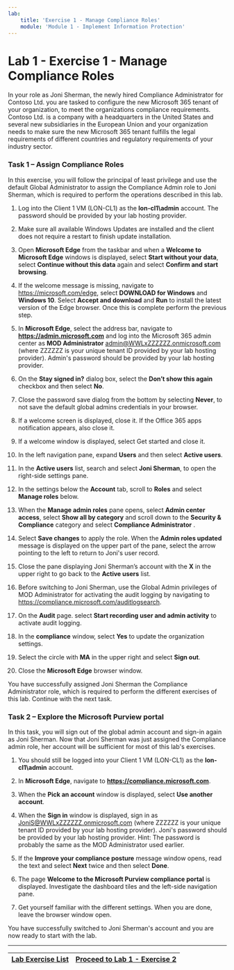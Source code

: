 ```yaml
---
lab:
    title: 'Exercise 1 - Manage Compliance Roles'
    module: 'Module 1 - Implement Information Protection'
---
```



# Lab 1 - Exercise 1 - Manage Compliance Roles

In your role as Joni Sherman, the newly hired Compliance Administrator for Contoso Ltd. you are tasked to configure the new Microsoft 365 tenant of your organization, to meet the organizations compliance requirements. Contoso Ltd. is a company with a headquarters in the United States and several new subsidiaries in the European Union and your organization needs to make sure the new Microsoft 365 tenant fulfills the legal requirements of different countries and regulatory requirements of your industry sector.

### Task 1 – Assign Compliance Roles

In this exercise, you will follow the principal of least privilege and use the default Global Administrator to assign the Compliance Admin role to Joni Sherman, which is required to perform the operations described in this lab.

1. Log into the Client 1 VM (LON-CL1) as the **lon-cl1\admin** account. The password should be provided by your lab hosting provider.

1. Make sure all available Windows Updates are installed and the client does not require a restart to finish update installation.

    [//]: <> (Installing the latest OS updates will also update the Edge browser to the new chromium version required to do this labs.)

1. Open **Microsoft Edge** from the taskbar and when a **Welcome to Microsoft Edge** windows is displayed, select **Start without your data**, select **Continue without this data** again and select **Confirm and start browsing**.

1. If the welcome message is missing, navigate to https://microsoft.com/edge, select **DOWNLOAD for Windows** and **Windows 10**. Select **Accept and download** and **Run** to install the latest version of the Edge browser. Once this is complete perform the previous step.

1. In **Microsoft Edge**, select the address bar, navigate to **https://admin.microsoft.com** and log into the Microsoft 365 admin center as **MOD Administrator** admin@WWLxZZZZZZ.onmicrosoft.com (where ZZZZZZ is your unique tenant ID provided by your lab hosting provider). Admin's password should be provided by your lab hosting provider.

1. On the **Stay signed in?** dialog box, select the **Don’t show this again** checkbox and then select **No**.

1. Close the password save dialog from the bottom by selecting **Never**, to not save the default global admins credentials in your browser.

1. If a welcome screen is displayed, close it. If the Office 365 apps notification appears, also close it.

1. If a welcome window is displayed, select Get started and close it.

1. In the left navigation pane, expand **Users** and then select **Active users**.

1. In the **Active users** list, search and select **Joni Sherman**, to open the right-side settings pane.

1.	In the settings below the **Account** tab, scroll to **Roles** and select **Manage roles** below.

1. When the **Manage admin roles** pane opens, select **Admin center access**, select **Show all by category** and scroll down to the **Security & Compliance** category and select **Compliance Administrator** .

1.	Select **Save changes** to apply the role. When the **Admin roles updated** message is displayed on the upper part of the pane, select the arrow pointing to the left to return to Joni's user record.

1. Close the pane displaying Joni Sherman’s account with the **X** in the upper right to go back to the **Active users** list.

1. Before switching to Joni Sherman, use the Global Admin privileges of MOD Administrator for activating the audit logging by navigating to https://compliance.microsoft.com/auditlogsearch.

1. On the **Audit** page. select **Start recording user and admin activity** to activate audit logging.

1. In the **compliance** window, select **Yes** to update the organization settings.

1. Select the circle with **MA** in the upper right and select **Sign out**.

1. Close the **Microsoft Edge** browser window.

You have successfully assigned Joni Sherman the Compliance Administrator role, which is required to perform the different exercises of this lab. Continue with the next task.

### Task 2 – Explore the Microsoft Purview portal

In this task, you will sign out of the global admin account and sign-in again as Joni Sherman. Now that Joni Sherman was just assigned the Compliance admin role, her account will be sufficient for most of this lab's exercises.

1. You should still be logged into your Client 1 VM (LON-CL1) as the **lon-cl1\admin** account. 

1. In **Microsoft Edge**, navigate to **https://compliance.microsoft.com**.

1. When the **Pick an account** window is displayed, select **Use another account**.

1. When the **Sign in** window is displayed, sign in as JoniS@WWLxZZZZZZ.onmicrosoft.com (where ZZZZZZ is your unique tenant ID provided by your lab hosting provider).  Joni's password should be provided by your lab hosting provider.  Hint: The password is probably the same as the MOD Administrator used earlier.

1. If the **Improve your compliance posture** message window opens, read the text and select **Next** twice and then select **Done**. 

    [//]: <> ("Improve your compliance posture" did not show uo in any test scenario. Remove the last step?)

1. The page **Welcome to the Microsoft Purview compliance portal** is displayed. Investigate the dashboard tiles and the left-side navigation pane.

1. Get yourself familiar with the different settings. When you are done, leave the browser window open.

You have successfully switched to Joni Sherman's account and you are now ready to start with the lab.

---

| [Lab Exercise List](./) | [Proceed to Lab 1 - Exercise 2](LAB_AK_01_Lab1_Ex2_message_encryption.md) |
| :-----------: | :-----------: |

